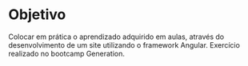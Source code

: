 # Objetivo

Colocar em prática o aprendizado adquirido em aulas, através do desenvolvimento de um site utilizando o framework Angular.
Exercício realizado no bootcamp Generation.
